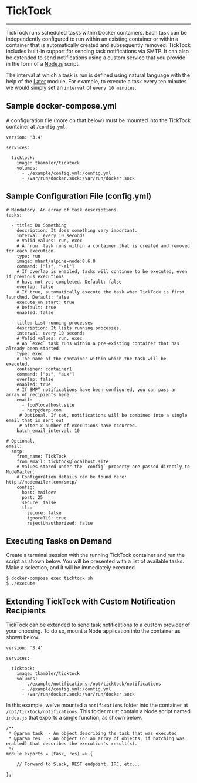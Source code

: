 # TickTock

---

TickTock runs scheduled tasks within Docker containers. Each task can be independently configured to run within an existing container or within a container that is automatically created and subsequently removed. TickTock includes built-in support for sending task notifications via SMTP. It can also be extended to send notifications using a custom service that you provide in the form of a [Node.js](https://nodejs.org/) script.

The interval at which a task is run is defined using natural language with the help of the [Later](https://bunkat.github.io/later/getting-started.html) module. For example, to execute a task every ten minutes we would simply set an `interval` of `every 10 minutes`.

## Sample docker-compose.yml

A configuration file (more on that below) must be mounted into the TickTock container at `/config.yml`.

```
version: '3.4'

services:

  ticktock:
    image: tkambler/ticktock
    volumes:
      - ./example/config.yml:/config.yml
      - /var/run/docker.sock:/var/run/docker.sock
```

## Sample Configuration File (config.yml)

```
# Mandatory. An array of task descriptions.
tasks:

  - title: Do Something
    description: It does something very important.
    interval: every 10 seconds
    # Valid values: run, exec
    # A `run` task runs within a container that is created and removed for each execution.
    type: run
    image: mhart/alpine-node:8.6.0
    command: ["ls", "-al"]
    # If overlap is enabled, tasks will continue to be executed, even if previous executions
    # have not yet completed. Default: false
    overlap: false
    # If true, automatically execute the task when TickTock is first launched. Default: false
    execute_on_start: true
    # Default: true
    enabled: false
    
  - title: List running processes
    description: It lists running processes.
    interval: every 10 seconds
    # Valid values: run, exec
    # An `exec` task runs within a pre-existing container that has already been started.
    type: exec
    # The name of the container within which the task will be executed.
    container: container1
    command: ["ps", "aux"]
    overlap: false
    enabled: true
    # If SMPT notifications have been configured, you can pass an array of recipients here.
    email:
      - foo@localhost.site
      - herp@derp.com
     # Optional. If set, notifications will be combined into a single email that is sent out
     # after x number of executions have occurred.
    batch_email_interval: 10
      
# Optional.
email:
  smtp:
    from_name: TickTock
    from_email: ticktock@localhost.site
    # Values stored under the `config` property are passed directly to NodeMailer.
    # Configuration details can be found here: http://nodemailer.com/smtp/
    config:
      host: maildev
      port: 25
      secure: false
      tls:
        secure: false
        ignoreTLS: true
        rejectUnauthorized: false
```

## Executing Tasks on Demand

Create a terminal session with the running TickTock container and run the script as shown below. You will be presented with a list of available tasks. Make a selection, and it will be immediately executed.

```
$ docker-compose exec ticktock sh
$ ./execute
````

## Extending TickTock with Custom Notification Recipients

TickTock can be extended to send task notifications to a custom provider of your choosing. To do so, mount a Node application into the container as shown below.

```
version: '3.4'

services:

  ticktock:
    image: tkambler/ticktock
    volumes:
      - ./example/notifications:/opt/ticktock/notifications
      - ./example/config.yml:/config.yml      
      - /var/run/docker.sock:/var/run/docker.sock
```

In this example, we've mounted a `notifications` folder into the container at `/opt/ticktock/notifications`. This folder must contain a Node script named `index.js` that exports a single function, as shown below.

```
/**
 * @param task	- An object describing the task that was executed.
 * @param res 	- An object (or an array of objects, if batching was enabled) that describes the execution's result(s).
 */
module.exports = (task, res) => {
    
	// Forward to Slack, REST endpoint, IRC, etc...
    
};
```